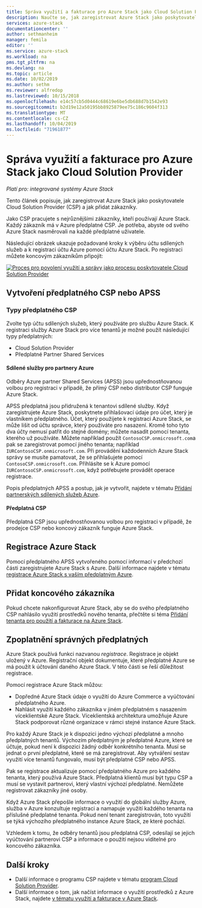 ```yaml
---
title: Správa využití a fakturace pro Azure Stack jako Cloud Solution Provider | Microsoft Docs
description: Naučte se, jak zaregistrovat Azure Stack jako poskytovatele Cloud Solution Provider (CSP) a přidat zákazníky k fakturaci.
services: azure-stack
documentationcenter: ''
author: sethmanheim
manager: femila
editor: ''
ms.service: azure-stack
ms.workload: na
pms.tgt_pltfrm: na
ms.devlang: na
ms.topic: article
ms.date: 10/02/2019
ms.author: sethm
ms.reviewer: alfredop
ms.lastreviewed: 10/15/2018
ms.openlocfilehash: e14c57cb5d0444c68619e6be5db688d7b1542e93
ms.sourcegitcommit: b2d19e12a50195bb8925879ee75c186c9604f313
ms.translationtype: MT
ms.contentlocale: cs-CZ
ms.lasthandoff: 10/04/2019
ms.locfileid: "71961877"
---
```

# <a name="manage-usage-and-billing-for-azure-stack-as-a-cloud-solution-provider"></a>Správa využití a fakturace pro Azure Stack jako Cloud Solution Provider

*Platí pro: integrované systémy Azure Stack*

Tento článek popisuje, jak zaregistrovat Azure Stack jako poskytovatele Cloud Solution Provider (CSP) a jak přidat zákazníky.

Jako CSP pracujete s nejrůznějšími zákazníky, kteří používají Azure Stack. Každý zákazník má v Azure předplatné CSP. Je potřeba, abyste od svého Azure Stack nasměrovali na každé předplatné uživatele.

Následující obrázek ukazuje požadované kroky k výběru účtu sdílených služeb a k registraci účtu Azure pomocí účtu Azure Stack. Po registraci můžete koncovým zákazníkům připojit:

[![Proces pro povolení využití a správy jako procesu poskytovatele Cloud Solution Provider](media/azure-stack-add-manage-billing-as-a-csp/process-add-useage-as-a-csp.png "pro povolení využití a správy jako poskytovatele Cloud Solution Provider")](media/azure-stack-add-manage-billing-as-a-csp/process-add-useage-as-a-csp.png#lightbox)

## <a name="create-a-csp-or-apss-subscription"></a>Vytvoření předplatného CSP nebo APSS

### <a name="csp-subscription-types"></a>Typy předplatného CSP

Zvolte typ účtu sdílených služeb, který používáte pro službu Azure Stack. K registraci služby Azure Stack pro více tenantů je možné použít následující typy předplatných:

- Cloud Solution Provider
- Předplatné Partner Shared Services

#### <a name="azure-partner-shared-services"></a>Sdílené služby pro partnery Azure

Odběry Azure partner Shared Services (APSS) jsou upřednostňovanou volbou pro registraci v případě, že přímý CSP nebo distributor CSP funguje Azure Stack.

APSS předplatná jsou přidružená k tenantovi sdílené služby. Když zaregistrujete Azure Stack, poskytnete přihlašovací údaje pro účet, který je vlastníkem předplatného. Účet, který použijete k registraci Azure Stack, se může lišit od účtu správce, který používáte pro nasazení. Kromě toho tyto dva účty nemusí patřit do stejné domény; můžete nasadit pomocí tenanta, kterého už používáte. Můžete například použít `ContosoCSP.onmicrosoft.com`a pak se zaregistrovat pomocí jiného tenanta; například `IURContosoCSP.onmicrosoft.com`. Při provádění každodenních Azure Stack správy se musíte pamatovat, že se přihlašujete pomocí `ContosoCSP.onmicrosoft.com`. Přihlásíte se k Azure pomocí `IURContosoCSP.onmicrosoft.com`, když potřebujete provádět operace registrace.

Popis předplatných APSS a postup, jak je vytvořit, najdete v tématu [Přidání partnerských sdílených služeb Azure](/partner-center/shared-services).

#### <a name="csp-subscriptions"></a>Předplatná CSP

Předplatná CSP jsou upřednostňovanou volbou pro registraci v případě, že prodejce CSP nebo koncový zákazník funguje Azure Stack.

## <a name="register-azure-stack"></a>Registrace Azure Stack

Pomocí předplatného APSS vytvořeného pomocí informací v předchozí části zaregistrujete Azure Stack s Azure. Další informace najdete v tématu [registrace Azure Stack s vaším předplatným Azure](azure-stack-registration.md).

## <a name="add-end-customer"></a>Přidat koncového zákazníka

Pokud chcete nakonfigurovat Azure Stack, aby se do svého předplatného CSP nahlásilo využití prostředků nového tenanta, přečtěte si téma [Přidání tenanta pro použití a fakturace na Azure Stack](azure-stack-csp-howto-register-tenants.md).

## <a name="charge-the-right-subscriptions"></a>Zpoplatnění správných předplatných

Azure Stack používá funkci nazvanou *registrace*. Registrace je objekt uložený v Azure. Registrační objekt dokumentuje, které předplatné Azure se má použít k účtování daného Azure Stack. V této části se řeší důležitost registrace.

Pomocí registrace Azure Stack můžou:

- Dopředné Azure Stack údaje o využití do Azure Commerce a vyúčtování předplatného Azure.
- Nahlásit využití každého zákazníka v jiném předplatném s nasazením víceklientské Azure Stack. Víceklientská architektura umožňuje Azure Stack podporovat různé organizace v rámci stejné instance Azure Stack.

Pro každý Azure Stack je k dispozici jedno výchozí předplatné a mnoho předplatných tenantů. Výchozím předplatným je předplatné Azure, které se účtuje, pokud není k dispozici žádný odběr konkrétního tenanta. Musí se jednat o první předplatné, které se má zaregistrovat. Aby vytváření sestav využití více tenantů fungovalo, musí být předplatné CSP nebo APSS.

Pak se registrace aktualizuje pomocí předplatného Azure pro každého tenanta, který používá Azure Stack. Předplatná klientů musí být typu CSP a musí se vystavit partnerovi, který vlastní výchozí předplatné. Nemůžete registrovat zákazníky jiné osoby.

Když Azure Stack přepošle informace o využití do globální služby Azure, služba v Azure konzultuje registraci a namapuje využití každého tenanta na příslušné předplatné tenanta. Pokud není tenant zaregistrován, toto využití se týká výchozího předplatného instance Azure Stack, ze které pochází.

Vzhledem k tomu, že odběry tenantů jsou předplatná CSP, odesílají se jejich vyúčtování partnerovi CSP a informace o použití nejsou viditelné pro koncového zákazníka.

## <a name="next-steps"></a>Další kroky

- Další informace o programu CSP najdete v tématu [program Cloud Solution Provider](https://partner.microsoft.com/solutions/microsoft-cloud-solutions).
- Další informace o tom, jak načíst informace o využití prostředků z Azure Stack, najdete [v tématu využití a fakturace v Azure Stack](azure-stack-billing-and-chargeback.md).
